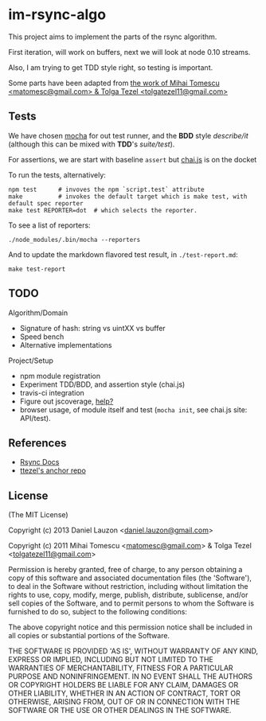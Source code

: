 # im-rsync-algo

This project aims to implement the parts of the rsync algorithm.

First iteration, will work on buffers, next we will look at node 0.10 streams.

Also, I am trying to get TDD style right, so testing is important.

Some parts have been adapted from [the work of Mihai Tomescu &lt;matomesc@gmail.com&gt; & Tolga Tezel &lt;tolgatezel11@gmail.com&gt;](https://github.com/ttezel/anchor.git)

## Tests
We have chosen [mocha](http://visionmedia.github.com/mocha/) for out test runner, and the **BDD** style  *describe/it* (although this can be mixed with **TDD**'s *suite/test*). 

For assertions, we are start with baseline `assert` but [chai.js](http://chaijs.com/) is on the docket

To run the tests, alternatively: 

	npm test      # invoves the npm `script.test` attribute
	make          # invokes the default target which is make test, with default spec reporter
	make test REPORTER=dot  # which selects the reporter.

To see a list of reporters:

	./node_modules/.bin/mocha --reporters

And to update the markdown flavored test result, in `./test-report.md`:

	make test-report

## TODO

Algorithm/Domain

* Signature of hash: string vs uintXX vs buffer
* Speed bench
* Alternative implementations

Project/Setup

* npm module registration
* Experiment TDD/BDD, and assertion style (chai.js)
* travis-ci integration
* Figure out jscoverage, [help?](https://npmjs.org/package/mochawrapper)
* browser usage, of module itself and test (`mocha init`, see chai.js site: API/test).

## References

* [Rsync Docs](http://rsync.samba.org/documentation.html)
* [ttezel's anchor repo](https://github.com/ttezel/anchor.git)

## License 

(The MIT License)

Copyright (c) 2013 Daniel Lauzon &lt;daniel.lauzon@gmail.com&gt;

Copyright (c) 2011 Mihai Tomescu &lt;matomesc@gmail.com&gt; & Tolga Tezel &lt;tolgatezel11@gmail.com&gt;


Permission is hereby granted, free of charge, to any person obtaining
a copy of this software and associated documentation files (the
'Software'), to deal in the Software without restriction, including
without limitation the rights to use, copy, modify, merge, publish,
distribute, sublicense, and/or sell copies of the Software, and to
permit persons to whom the Software is furnished to do so, subject to
the following conditions:

The above copyright notice and this permission notice shall be
included in all copies or substantial portions of the Software.

THE SOFTWARE IS PROVIDED 'AS IS', WITHOUT WARRANTY OF ANY KIND,
EXPRESS OR IMPLIED, INCLUDING BUT NOT LIMITED TO THE WARRANTIES OF
MERCHANTABILITY, FITNESS FOR A PARTICULAR PURPOSE AND NONINFRINGEMENT.
IN NO EVENT SHALL THE AUTHORS OR COPYRIGHT HOLDERS BE LIABLE FOR ANY
CLAIM, DAMAGES OR OTHER LIABILITY, WHETHER IN AN ACTION OF CONTRACT,
TORT OR OTHERWISE, ARISING FROM, OUT OF OR IN CONNECTION WITH THE
SOFTWARE OR THE USE OR OTHER DEALINGS IN THE SOFTWARE.